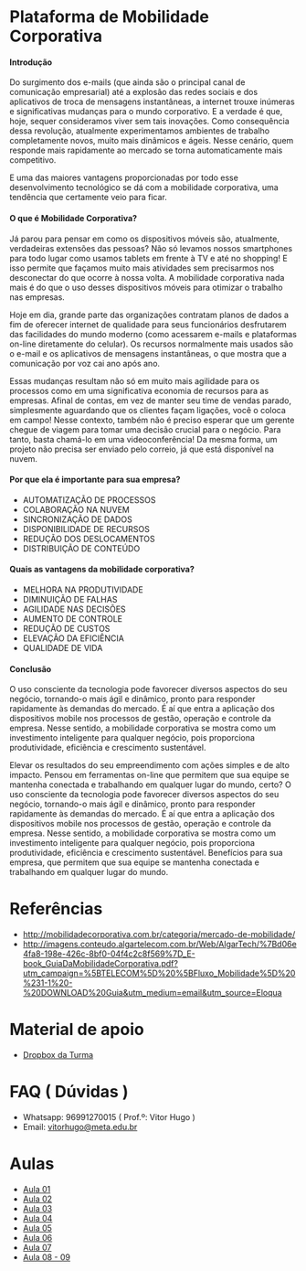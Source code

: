 # Plataforma de Mobilidade Corporativa

#### Introdução

Do surgimento dos e-mails (que ainda são o principal canal de comunicação empresarial) até a explosão das redes sociais e dos aplicativos de troca de mensagens instantâneas, a internet trouxe inúmeras e significativas mudanças para o mundo corporativo. E a verdade é que, hoje, sequer consideramos viver sem tais inovações. Como consequência dessa revolução, atualmente experimentamos ambientes de trabalho completamente novos, muito mais dinâmicos e ágeis. Nesse cenário, quem responde mais rapidamente ao mercado se torna automaticamente mais competitivo.

E uma das maiores vantagens proporcionadas por todo esse desenvolvimento tecnológico se dá com a mobilidade corporativa,
uma tendência que certamente veio para ficar.

#### O que é Mobilidade Corporativa?

Já parou para pensar em como os dispositivos móveis são, atualmente, verdadeiras extensões das pessoas? Não só levamos nossos smartphones para todo lugar como usamos tablets em frente à TV e até no shopping! E isso permite que façamos muito mais atividades sem precisarmos nos desconectar do que ocorre à nossa volta. A mobilidade corporativa nada mais é do que o uso desses dispositivos móveis para otimizar o trabalho nas empresas.

Hoje em dia, grande parte das organizações contratam planos de dados a fim de oferecer internet de qualidade para seus
funcionários desfrutarem das facilidades do mundo moderno (como acessarem e-mails e plataformas on-line diretamente do
celular). Os recursos normalmente mais usados são o e-mail e os aplicativos de mensagens instantâneas, o que mostra que a comunicação por voz cai ano após ano.

Essas mudanças resultam não só em muito mais agilidade para os processos como em uma significativa economia de recursos
para as empresas. Afinal de contas, em vez de manter seu time de vendas parado, simplesmente aguardando que os clientes
façam ligações, você o coloca em campo! Nesse contexto, também não é preciso esperar que um gerente chegue de
viagem para tomar uma decisão crucial para o negócio. Para tanto, basta chamá-lo em uma videoconferência! Da mesma
forma, um projeto não precisa ser enviado pelo correio, já que está disponível na nuvem.


#### Por que ela é importante para sua empresa?

 - AUTOMATIZAÇÃO DE PROCESSOS
 -  COLABORAÇÃO NA NUVEM
 -  SINCRONIZAÇÃO DE DADOS
 -  DISPONIBILIDADE DE RECURSOS
 -  REDUÇÃO DOS DESLOCAMENTOS
 -  DISTRIBUIÇÃO DE CONTEÚDO
 
#### Quais as vantagens da mobilidade corporativa?

 - MELHORA NA PRODUTIVIDADE
 - DIMINUIÇÃO DE FALHAS
 - AGILIDADE NAS DECISÕES
 - AUMENTO DE CONTROLE
 - REDUÇÃO DE CUSTOS
 - ELEVAÇÃO DA EFICIÊNCIA
 - QUALIDADE DE VIDA
 
#### Conclusão

O uso consciente da tecnologia pode favorecer diversos aspectos do seu negócio, tornando-o mais ágil e dinâmico, pronto para responder rapidamente às demandas do mercado. É aí que entra a aplicação dos dispositivos mobile nos processos de gestão, operação e controle da empresa. Nesse sentido, a mobilidade corporativa se mostra como um investimento inteligente para qualquer negócio, pois proporciona produtividade, eficiência e crescimento sustentável.

Elevar os resultados do seu empreendimento com ações simples e de alto impacto. Pensou em ferramentas on-line que permitem que sua equipe se mantenha conectada e trabalhando em qualquer lugar do mundo, certo? O uso consciente da tecnologia pode favorecer diversos aspectos do seu negócio, tornando-o mais ágil e dinâmico, pronto para responder rapidamente às demandas do mercado. É aí que entra a aplicação dos dispositivos mobile nos processos de gestão, operação e controle da empresa. Nesse sentido, a mobilidade corporativa se mostra como um investimento inteligente para qualquer negócio, pois proporciona produtividade, eficiência e crescimento sustentável. Benefícios para sua empresa, que
permitem que sua equipe se mantenha conectada e trabalhando em qualquer lugar do mundo.

# Referências

 - http://mobilidadecorporativa.com.br/categoria/mercado-de-mobilidade/
 - http://imagens.conteudo.algartelecom.com.br/Web/AlgarTech/%7Bd06e4fa8-198e-426c-8bf0-04f4c2c8f569%7D_E-book_GuiaDaMobilidadeCorporativa.pdf?utm_campaign=%5BTELECOM%5D%20%5BFluxo_Mobilidade%5D%20%231-1%20-%20DOWNLOAD%20Guia&utm_medium=email&utm_source=Eloqua

# Material de apoio

 - [Dropbox da Turma](https://www.dropbox.com/sh/nj1h6xk4wjhmj5a/AACphOI1kKXdbWogqwGQD0kya?dl=0)

# FAQ ( Dúvidas )

 - Whatsapp: 96991270015 ( Prof.º: Vitor Hugo )
 - Email: vitorhugo@meta.edu.br
 
# Aulas

  - [Aula 01](https://github.com/meta-sistemas-2017/plataforma-mobilidade/tree/master/Aula-01)
  - [Aula 02](https://github.com/meta-sistemas-2017/plataforma-mobilidade/tree/master/Aula-02)
  - [Aula 03](https://github.com/meta-sistemas-2017/plataforma-mobilidade/tree/master/Aula-03)
  - [Aula 04](https://github.com/meta-sistemas-2017/plataforma-mobilidade/tree/master/Aula-04)
  - [Aula 05](https://github.com/meta-sistemas-2017/plataforma-mobilidade/tree/master/Aula-05)
  - [Aula 06](https://github.com/meta-sistemas-2017/plataforma-mobilidade/tree/master/Aula-06)
  - [Aula 07](https://github.com/meta-sistemas-2017/plataforma-mobilidade/tree/master/Aula-07)
  - [Aula 08 - 09](https://github.com/meta-sistemas-2017/plataforma-mobilidade/tree/master/Aula-08-09)
